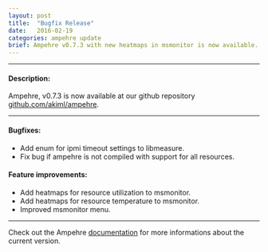 ```yaml
---
layout: post
title:  "Bugfix Release"
date:   2016-02-19
categories: ampehre update
brief: Ampehre v0.7.3 with new heatmaps in msmonitor is now available.
--- 
```

---

#### Description:

Ampehre, v0.7.3 is now available at our github repository [github.com/akiml/ampehre](https://github.com/akiml/ampehre).

---

#### Bugfixes:
- Add enum for ipmi timeout settings to libmeasure.
- Fix bug if ampehre is not compiled with support for all resources.

#### Feature improvements:
- Add heatmaps for resource utilization to msmonitor.
- Add heatmaps for resource temperature to msmonitor.
- Improved msmonitor menu.

---


Check out the Ampehre [documentation][docs] for more informations about the current version.

[docs]: {{site.baseurl}}/documentation/

